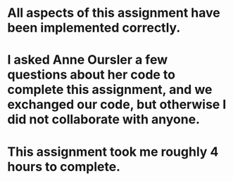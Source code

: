 # All aspects of this assignment have been implemented correctly.

# I asked Anne Oursler a few questions about her code to complete this assignment, and we exchanged our code, but otherwise I did not collaborate with anyone.

# This assignment took me roughly 4 hours to complete.
